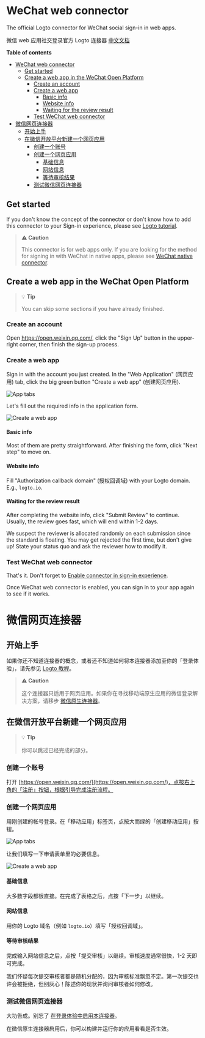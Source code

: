 # WeChat web connector

The official Logto connector for WeChat social sign-in in web apps.

微信 web 应用社交登录官方 Logto 连接器 [中文文档](#微信网页连接器)

**Table of contents**

- [WeChat web connector](#wechat-web-connector)
  - [Get started](#get-started)
  - [Create a web app in the WeChat Open Platform](#create-a-web-app-in-the-wechat-open-platform)
    - [Create an account](#create-an-account)
    - [Create a web app](#create-a-web-app)
      - [Basic info](#basic-info)
      - [Website info](#website-info)
      - [Waiting for the review result](#waiting-for-the-review-result)
    - [Test WeChat web connector](#test-wechat-web-connector)
- [微信网页连接器](#微信网页连接器)
  - [开始上手](#开始上手)
  - [在微信开放平台新建一个网页应用](#在微信开放平台新建一个网页应用)
    - [创建一个账号](#创建一个账号)
    - [创建一个网页应用](#创建一个网页应用)
      - [基础信息](#基础信息)
      - [网站信息](#网站信息)
      - [等待审核结果](#等待审核结果)
    - [测试微信网页连接器](#测试微信网页连接器)

## Get started

If you don't know the concept of the connector or don't know how to add this connector to your Sign-in experience, please see [Logto tutorial](https://docs.logto.io/docs/tutorials/get-started/enable-social-sign-in).

> **⚠️ Caution**
> 
> This connector is for web apps only. If you are looking for the method for signing in with WeChat in native apps, please see [WeChat native connector](https://github.com/logto-io/logto/tree/master/packages/connector-wechat-native).

## Create a web app in the WeChat Open Platform

> 💡 **Tip**
> 
> You can skip some sections if you have already finished.

### Create an account

Open https://open.weixin.qq.com/, click the "Sign Up" button in the upper-right corner, then finish the sign-up process.

### Create a web app

Sign in with the account you just created. In the "Web Application" (网页应用) tab, click the big green button "Create a web app" (创建网页应用).

![App tabs](/packages/connector-wechat/docs/app-tabs.png)

Let's fill out the required info in the application form.

![Create a web app](/packages/connector-wechat/docs/create-web-app.png)

#### Basic info

Most of them are pretty straightforward. After finishing the form, click "Next step" to move on.

#### Website info

Fill "Authorization callback domain" (授权回调域) with your Logto domain. E.g., `logto.io`.

#### Waiting for the review result

After completing the website info, click "Submit Review" to continue. Usually, the review goes fast, which will end within 1-2 days.

We suspect the reviewer is allocated randomly on each submission since the standard is floating. You may get rejected the first time, but don't give up! State your status quo and ask the reviewer how to modify it.

### Test WeChat web connector

That's it. Don't forget to [Enable connector in sign-in experience](https://docs.logto.io/docs/tutorials/get-started/enable-social-sign-in#enable-connector-in-sign-in-experience).

Once WeChat web connector is enabled, you can sign in to your app again to see if it works.

# 微信网页连接器

## 开始上手

如果你还不知道连接器的概念，或者还不知道如何将本连接器添加至你的「登录体验」，请先参见 [Logto 教程](https://docs.logto.io/zh-cn/docs/tutorials/get-started/enable-social-sign-in)。

> **⚠️ Caution**
> 
> 这个连接器只适用于网页应用。如果你在寻找移动端原生应用的微信登录解决方案，请移步 [微信原生连接器](https://github.com/logto-io/logto/tree/master/packages/connector-wechat-native)。

## 在微信开放平台新建一个网页应用

> 💡 **Tip**
> 
> 你可以跳过已经完成的部分。

### 创建一个账号

打开 [https://open.weixin.qq.com/](https://open.weixin.qq.com/)，点按右上角的「注册」按钮，根据引导完成注册流程。

### 创建一个网页应用

用刚创建的帐号登录。在「移动应用」标签页，点按大而绿的「创建移动应用」按钮。

![App tabs](/packages/connector-wechat/docs/app-tabs.png)

让我们填写一下申请表单里的必要信息。

![Create a web app](/packages/connector-wechat/docs/create-web-app.png)

#### 基础信息

大多数字段都很直接。在完成了表格之后，点按「下一步」以继续。

#### 网站信息

用你的 Logto 域名（例如 `logto.io`）填写「授权回调域」。

#### 等待审核结果

完成输入网站信息之后，点按「提交审核」以继续。审核速度通常很快，1-2 天即可完成。

我们怀疑每次提交审核者都是随机分配的，因为审核标准飘忽不定。第一次提交也许会被拒绝，但别灰心！陈述你的现状并询问审核者如何修改。

### 测试微信网页连接器

大功告成。别忘了 [在登录体验中启用本连接器](https://docs.logto.io/zh-cn/docs/tutorials/get-started/enable-social-sign-in/#%E5%9C%A8%E7%99%BB%E5%BD%95%E4%BD%93%E9%AA%8C%E4%B8%AD%E5%90%AF%E7%94%A8%E8%BF%9E%E6%8E%A5%E5%99%A8)。

在微信原生连接器启用后，你可以构建并运行你的应用看看是否生效。
